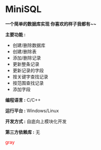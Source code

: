 # MiniSQL

**一个简单的数据库实现 你喜欢的样子我都有~~** 

**主要功能 :**

- 创建/删除数据库
- 创建/删除表
- 添加/删除记录
- 更新整条记录
- 更新记录的字段
- 按关键字查找记录
- 按范围查找记录
- 添加字段

**编程语言 :**  C/C++

**运行平台 :**  Windows/Linux

**开发方式 :**  自底向上模块化开发

**第三方依赖库 :**  无

<font color=red> gray </font>